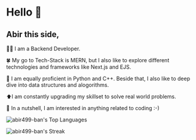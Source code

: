 # Hello 👋
## Abir this side,
🧑‍💻 I am a Backend Developer.

🍀 My go to Tech-Stack is MERN, but I also like to explore different technologies and frameworks like Next.js and EJS. 

🐍 I am equally proficient in Python and C++. Beside that, I also like to deep dive into data structures and alogorithms. 

⬆️I am constantly upgrading my skillset to solve real world problems.

🌟 In a nutshell, I am interested in anything related to coding :-)

![abir499-ban's Top Languages](https://github-readme-stats.vercel.app/api/top-langs/?username=abir499-ban&theme=vue-dark&show_icons=true&hide_border=false&layout=compact)

![abir499-ban's Streak](https://github-readme-streak-stats.herokuapp.com/?user=abir499-ban&theme=vue-dark&hide_border=false)

